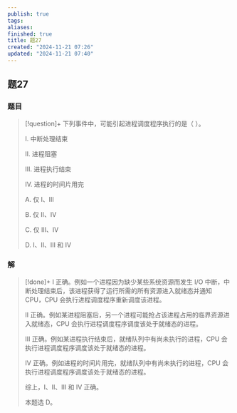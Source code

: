 ```yaml
---
publish: true
tags: 
aliases: 
finished: true
title: 题27
created: "2024-11-21 07:26"
updated: "2024-11-21 07:40"
---
```

## 题27
### 题目
> [!question]+
> 下列事件中，可能引起进程调度程序执行的是（ ）。
> 
> Ⅰ. 中断处理结束
> 
> Ⅱ. 进程阻塞
> 
> Ⅲ. 进程执行结束
> 
> Ⅳ. 进程的时间片用完
> 
> A. 仅 Ⅰ、Ⅲ
> 
> B. 仅 Ⅱ、Ⅳ
> 
> C. 仅 Ⅲ、Ⅳ
> 
> D. Ⅰ、Ⅱ、Ⅲ 和 Ⅳ
### 解
> [!done]+
> Ⅰ 正确。例如一个进程因为缺少某些系统资源而发生 I/O 中断，中断处理结束后，该进程获得了运行所需的所有资源进入就绪态并通知 CPU，CPU 会执行进程调度程序重新调度该进程。
> 
> Ⅱ 正确。例如某进程阻塞后，另一个进程可能抢占该进程占用的临界资源进入就绪态，CPU 会执行进程调度程序调度该处于就绪态的进程。
> 
> III 正确。例如某进程执行结束后，就绪队列中有尚未执行的进程，CPU 会执行进程调度程序调度该处于就绪态的进程。
> 
> IV 正确。例如进程的时间片用完，就绪队列中有尚未执行的进程，CPU 会执行进程调度程序调度该处于就绪态的进程。
> 
> 综上，Ⅰ、Ⅱ、Ⅲ 和 Ⅳ 正确。
> 
> 本题选 D。